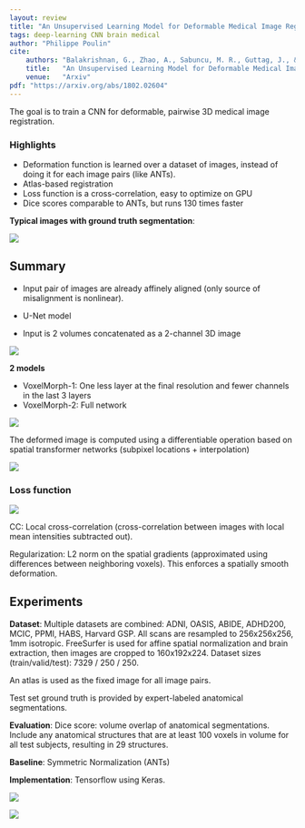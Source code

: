 ```yaml
---
layout: review
title: "An Unsupervised Learning Model for Deformable Medical Image Registration"
tags: deep-learning CNN brain medical
author: "Philippe Poulin"
cite:
    authors: "Balakrishnan, G., Zhao, A., Sabuncu, M. R., Guttag, J., & Dalca, A. V."
    title:   "An Unsupervised Learning Model for Deformable Medical Image Registration"
    venue:   "Arxiv"
pdf: "https://arxiv.org/abs/1802.02604"
---
```



The goal is to train a CNN for deformable, pairwise 3D medical image registration.

### Highlights

- Deformation function is learned over a dataset of images, instead of doing it for each image pairs (like ANTs).
- Atlas-based registration
- Loss function is a cross-correlation, easy to optimize on GPU
- Dice scores comparable to ANTs, but runs 130 times faster

**Typical images with ground truth segmentation**:

![](/deep-learning/images/unsupervised-registration/figure1.png)


## Summary

- Input pair of images are already affinely aligned (only source of misalignment is nonlinear).

- U-Net model
- Input is 2 volumes concatenated as a 2-channel 3D image

![](/deep-learning/images/unsupervised-registration/figure2.png)

**2 models**
- VoxelMorph-1: One less layer at the final resolution and fewer channels in the last 3 layers
- VoxelMorph-2: Full network

![](/deep-learning/images/unsupervised-registration/figure3.png)

The deformed image is computed using a differentiable operation based on spatial transformer networks (subpixel locations + interpolation)

![](/deep-learning/images/unsupervised-registration/figure4.png)

### Loss function

![](/deep-learning/images/unsupervised-registration/equation6.png)

CC: Local cross-correlation (cross-correlation between images with local mean intensities subtracted out).

Regularization: L2 norm on the spatial gradients (approximated using differences between neighboring voxels). This enforces a spatially smooth deformation.


## Experiments

**Dataset**:
Multiple datasets are combined: ADNI, OASIS, ABIDE, ADHD200, MCIC, PPMI, HABS, Harvard GSP.
All scans are resampled to 256x256x256, 1mm isotropic.
FreeSurfer is used for affine spatial normalization and brain extraction, then images are cropped to 160x192x224.
Dataset sizes (train/valid/test): 7329 / 250 / 250.

An atlas is used as the fixed image for all image pairs.

Test set ground truth is provided by expert-labeled anatomical segmentations.

**Evaluation**: Dice score: volume overlap of anatomical segmentations. Include
any anatomical structures that are at least 100 voxels in volume for all test
subjects, resulting in 29 structures.

**Baseline**: Symmetric Normalization (ANTs)

**Implementation**: Tensorflow using Keras.

![](/deep-learning/images/unsupervised-registration/figure5.png)

![](/deep-learning/images/unsupervised-registration/table1.png)
